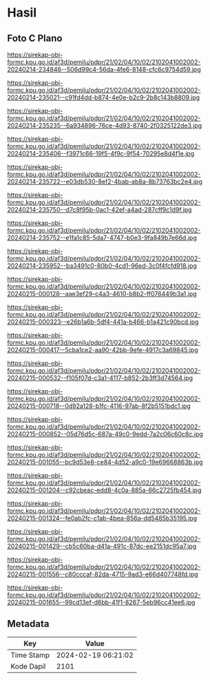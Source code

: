# Hasil

## Foto C Plano

https://sirekap-obj-formc.kpu.go.id/af3d/pemilu/pdpr/21/02/04/10/02/2102041002002-20240214-234846--506d99c4-56da-4fe6-8148-cfc6c9754d59.jpg

https://sirekap-obj-formc.kpu.go.id/af3d/pemilu/pdpr/21/02/04/10/02/2102041002002-20240214-235021--c91fd4dd-b874-4e0e-b2c9-2b8c143b8809.jpg

https://sirekap-obj-formc.kpu.go.id/af3d/pemilu/pdpr/21/02/04/10/02/2102041002002-20240214-235235--6a934896-76ce-4d93-8740-2f0325122de3.jpg

https://sirekap-obj-formc.kpu.go.id/af3d/pemilu/pdpr/21/02/04/10/02/2102041002002-20240214-235406--f3971c66-19f5-4f9c-9f54-70295e8d4f1e.jpg

https://sirekap-obj-formc.kpu.go.id/af3d/pemilu/pdpr/21/02/04/10/02/2102041002002-20240214-235722--e03db530-8ef2-4bab-ab8a-8b73763bc2e4.jpg

https://sirekap-obj-formc.kpu.go.id/af3d/pemilu/pdpr/21/02/04/10/02/2102041002002-20240214-235750--d7c8f95b-0ac1-42ef-a4ad-287cff9c1d9f.jpg

https://sirekap-obj-formc.kpu.go.id/af3d/pemilu/pdpr/21/02/04/10/02/2102041002002-20240214-235752--e1fa1c85-5da7-4747-b0e3-9fa849b7e66d.jpg

https://sirekap-obj-formc.kpu.go.id/af3d/pemilu/pdpr/21/02/04/10/02/2102041002002-20240214-235952--ba3491c0-80b0-4cd1-96ed-3c0f4fcfd918.jpg

https://sirekap-obj-formc.kpu.go.id/af3d/pemilu/pdpr/21/02/04/10/02/2102041002002-20240215-000128--aae3ef29-c4a3-4610-b8b2-ff076449b3a1.jpg

https://sirekap-obj-formc.kpu.go.id/af3d/pemilu/pdpr/21/02/04/10/02/2102041002002-20240215-000323--e26b1a6b-5df4-441a-b466-b1a421c90bcd.jpg

https://sirekap-obj-formc.kpu.go.id/af3d/pemilu/pdpr/21/02/04/10/02/2102041002002-20240215-000417--5cba1ce2-aa90-42bb-9efe-4917c3a69845.jpg

https://sirekap-obj-formc.kpu.go.id/af3d/pemilu/pdpr/21/02/04/10/02/2102041002002-20240215-000532--f105f07d-c3a1-4117-b852-2b3ff3d74564.jpg

https://sirekap-obj-formc.kpu.go.id/af3d/pemilu/pdpr/21/02/04/10/02/2102041002002-20240215-000718--0d92a128-b1fc-4116-97ab-8f2b5151bdc1.jpg

https://sirekap-obj-formc.kpu.go.id/af3d/pemilu/pdpr/21/02/04/10/02/2102041002002-20240215-000852--05d76d5c-687a-49c0-9edd-7a2c06c60c8c.jpg

https://sirekap-obj-formc.kpu.go.id/af3d/pemilu/pdpr/21/02/04/10/02/2102041002002-20240215-001055--bc9d53e8-ce84-4d52-a9c0-19e69668863b.jpg

https://sirekap-obj-formc.kpu.go.id/af3d/pemilu/pdpr/21/02/04/10/02/2102041002002-20240215-001204--c92cbeac-edd8-4c0a-885a-66c2725fb454.jpg

https://sirekap-obj-formc.kpu.go.id/af3d/pemilu/pdpr/21/02/04/10/02/2102041002002-20240215-001324--fe0ab2fc-c1ab-4bea-856a-dd5485b35195.jpg

https://sirekap-obj-formc.kpu.go.id/af3d/pemilu/pdpr/21/02/04/10/02/2102041002002-20240215-001429--cb5c60ba-d41a-491c-87dc-ee2151dc95a7.jpg

https://sirekap-obj-formc.kpu.go.id/af3d/pemilu/pdpr/21/02/04/10/02/2102041002002-20240215-001556--c80cccaf-82da-4715-9ad3-e66d407748fd.jpg

https://sirekap-obj-formc.kpu.go.id/af3d/pemilu/pdpr/21/02/04/10/02/2102041002002-20240215-001655--99cd13ef-d6bb-41f1-8267-5eb96cc41ee6.jpg


## Metadata

| Key        | Value               |
| ---------- | ------------------- |
| Time Stamp | 2024-02-19 06:21:02 |
| Kode Dapil | 2101                |



